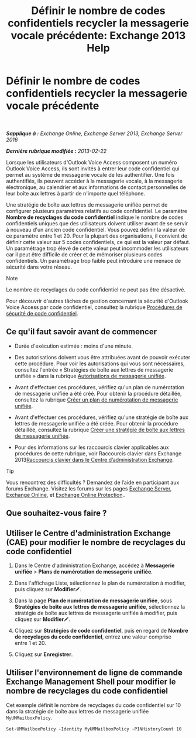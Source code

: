 ﻿---
title: 'Définir le nombre de codes confidentiels recycler la messagerie vocale précédente: Exchange 2013 Help'
TOCTitle: Définir le nombre de codes confidentiels recycler la messagerie vocale précédente
ms:assetid: b094e68e-c493-4576-a6b1-4c780e635405
ms:mtpsurl: https://technet.microsoft.com/fr-fr/library/Bb124254(v=EXCHG.150)
ms:contentKeyID: 50555461
ms.date: 05/23/2018
mtps_version: v=EXCHG.150
ms.translationtype: MT
---

# Définir le nombre de codes confidentiels recycler la messagerie vocale précédente

 

_**Sapplique à :** Exchange Online, Exchange Server 2013, Exchange Server 2016_

_**Dernière rubrique modifiée :** 2013-02-22_

Lorsque les utilisateurs d'Outlook Voice Access composent un numéro Outlook Voice Access, ils sont invités à entrer leur code confidentiel qui permet au système de messagerie vocale de les authentifier. Une fois authentifiés, ils peuvent accéder à la messagerie vocale, à la messagerie électronique, au calendrier et aux informations de contact personnelles de leur boîte aux lettres à partir de n'importe quel téléphone.

Une stratégie de boîte aux lettres de messagerie unifiée permet de configurer plusieurs paramètres relatifs au code confidentiel. Le paramètre **Nombre de recyclages du code confidentiel** indique le nombre de codes confidentiels uniques que des utilisateurs doivent utiliser avant de se servir à nouveau d'un ancien code confidentiel. Vous pouvez définir la valeur de ce paramètre entre 1 et 20. Pour la plupart des organisations, il convient de définir cette valeur sur 5 codes confidentiels, ce qui est la valeur par défaut. Un paramétrage trop élevé de cette valeur peut incommoder les utilisateurs car il peut être difficile de créer et de mémoriser plusieurs codes confidentiels. Un paramétrage trop faible peut introduire une menace de sécurité dans votre réseau.

> [!NOTE]
> Le nombre de recyclages du code confidentiel ne peut pas être désactivé.


Pour découvrir d'autres tâches de gestion concernant la sécurité d'Outlook Voice Access par code confidentiel, consultez la rubrique [Procédures de sécurité de code confidentiel](pin-security-procedures-exchange-2013-help.md).

## Ce qu'il faut savoir avant de commencer

  - Durée d'exécution estimée : moins d'une minute.

  - Des autorisations doivent vous être attribuées avant de pouvoir exécuter cette procédure. Pour voir les autorisations qui vous sont nécessaires, consultez l'entrée « Stratégies de boîte aux lettres de messagerie unifiée » dans la rubrique [Autorisations de messagerie unifiée](unified-messaging-permissions-exchange-2013-help.md).

  - Avant d'effectuer ces procédures, vérifiez qu'un plan de numérotation de messagerie unifiée a été créé. Pour obtenir la procédure détaillée, consultez la rubrique [Créer un plan de numérotation de messagerie unifiée](create-a-um-dial-plan-exchange-2013-help.md).

  - Avant d'effectuer ces procédures, vérifiez qu'une stratégie de boîte aux lettres de messagerie unifiée a été créée. Pour obtenir la procédure détaillée, consultez la rubrique [Créer une stratégie de boîte aux lettres de messagerie unifiée](create-a-um-mailbox-policy-exchange-2013-help.md).

  - Pour des informations sur les raccourcis clavier applicables aux procédures de cette rubrique, voir Raccourcis clavier dans Exchange 2013[Raccourcis clavier dans le Centre d’administration Exchange](keyboard-shortcuts-in-the-exchange-admin-center-exchange-online-protection-help.md).

> [!TIP]
> Vous rencontrez des difficultés ? Demandez de l’aide en participant aux forums Exchange. Visitez les forums sur les pages <a href="https://go.microsoft.com/fwlink/p/?linkid=60612">Exchange Server</a>, <a href="https://go.microsoft.com/fwlink/p/?linkid=267542">Exchange Online</a>, et <a href="https://go.microsoft.com/fwlink/p/?linkid=285351">Exchange Online Protection</a>..


## Que souhaitez-vous faire ?

## Utiliser le Centre d'administration Exchange (CAE) pour modifier le nombre de recyclages du code confidentiel

1.  Dans le Centre d'administration Exchange, accédez à **Messagerie unifiée** \> **Plans de numérotation de messagerie unifiée**.

2.  Dans l'affichage Liste, sélectionnez le plan de numérotation à modifier, puis cliquez sur **Modifier**![Icône Modifier](images/Bb124582.6f53ccb2-1f13-4c02-bea0-30690e6ea71d(EXCHG.150).gif "Icône Modifier").

3.  Dans la page **Plan de numérotation de messagerie unifiée**, sous **Stratégies de boîte aux lettres de messagerie unifiée**, sélectionnez la stratégie de boîte aux lettres de messagerie unifiée à modifier, puis cliquez sur **Modifier**![Icône Modifier](images/Bb124582.6f53ccb2-1f13-4c02-bea0-30690e6ea71d(EXCHG.150).gif "Icône Modifier").

4.  Cliquez sur **Stratégies de code confidentiel**, puis en regard de **Nombre de recyclages du code confidentiel**, entrez une valeur comprise entre 1 et 20.

5.  Cliquez sur **Enregistrer**.

## Utiliser l'environnement de ligne de commande Exchange Management Shell pour modifier le nombre de recyclages du code confidentiel

Cet exemple définit le nombre de recyclages du code confidentiel sur 10 dans la stratégie de boîte aux lettres de messagerie unifiée `MyUMMailboxPolicy`.

    Set-UMMailboxPolicy -Identity MyUMMailboxPolicy -PINHistoryCount 10

